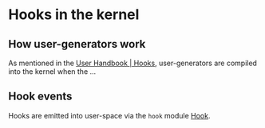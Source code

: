 # Hooks in the kernel

## How user-generators work
As mentioned in the [User Handbook | Hooks](../user_handbook/hooks.md), user-generators are compiled into the kernel when the ...

## Hook events
Hooks are emitted into user-space via the `hook` module [Hook](../mod/hooks.md).
